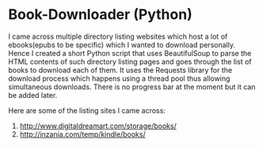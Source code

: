 # Book-Downloader (Python)

I came across multiple directory listing websites which host a lot of ebooks(epubs to be specific) which I wanted to download personally. Hence I created a short Python script that uses BeautifulSoup to parse the HTML contents of such directory listing pages and goes through the list of books to download each of them. It uses the Requests library for the download process which happens using a thread pool thus allowing simultaneous downloads. There is no progress bar at the moment but it can be added later.

Here are some of the listing sites I came across:

1. http://www.digitaldreamart.com/storage/books/
2. http://inzania.com/temp/kindle/books/
